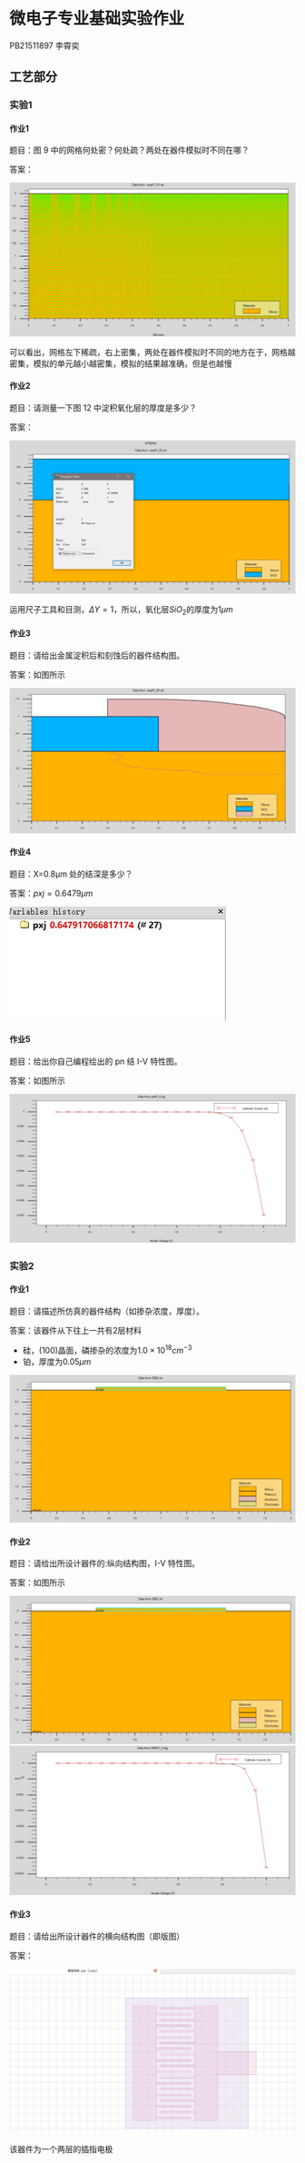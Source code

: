# 微电子专业基础实验作业

PB21511897	李霄奕

## 工艺部分

### 实验1

#### 作业1

题目：图 9 中的网格何处密？何处疏？两处在器件模拟时不同在哪？

答案：

<img src="./微电子专业基础实验作业.assets/fig01.jpg" alt="fig01" style="zoom: 50%;" />

可以看出，网格左下稀疏，右上密集，两处在器件模拟时不同的地方在于，网格越密集，模拟的单元越小越密集，模拟的结果越准确，但是也越慢

#### 作业2

题目：请测量一下图 12 中淀积氧化层的厚度是多少？

答案：

<img src="./微电子专业基础实验作业.assets/fig02.jpg" alt="fig02" style="zoom:50%;" />

运用尺子工具和目测，$\Delta Y=1$，所以，氧化层$SiO_2$的厚度为$1\mu m$

#### 作业3

题目：请给出金属淀积后和刻蚀后的器件结构图。

答案：如图所示

<img src="./微电子专业基础实验作业.assets/fig03.jpg" alt="fig03" style="zoom:50%;" />

#### 作业4

题目：X=0.8µm 处的结深是多少？

答案：$pxj=0.6479\mu m$

![fig04](./微电子专业基础实验作业.assets/fig04.jpg)

#### 作业5

题目：给出你自己编程绘出的 pn 结 I-V 特性图。

答案：如图所示

<img src="./微电子专业基础实验作业.assets/fig05.jpg" alt="fig05" style="zoom:50%;" />

### 实验2

#### 作业1

题目：请描述所仿真的器件结构（如掺杂浓度，厚度）。

答案：该器件从下往上一共有2层材料

- 硅，(100)晶面，磷掺杂的浓度为$1.0\times 10^{18}cm^{-3}$
- 铂，厚度为$0.05\mu m$

<img src="./微电子专业基础实验作业.assets/fig06.jpg" alt="fig06" style="zoom:50%;" />

#### 作业2

题目：请给出所设计器件的:纵向结构图，I-V 特性图。

答案：如图所示

<img src="./微电子专业基础实验作业.assets/fig06.jpg" alt="fig06" style="zoom:50%;" />

<img src="./微电子专业基础实验作业.assets/fig07.jpg" alt="fig07" style="zoom:50%;" />

#### 作业3

题目：请给出所设计器件的横向结构图（即版图）

答案：

<img src="./微电子专业基础实验作业.assets/fig08.jpg" alt="fig08" style="zoom:50%;" />

该器件为一个两层的插指电极